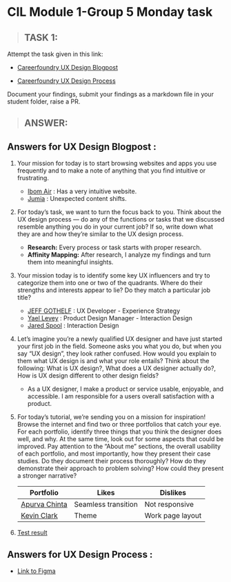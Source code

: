 # CIL Module 1-Group 5 Monday task

> ## **TASK 1:**

Attempt the task given in this link:

- [Careerfoundry UX Design Blogpost](https://careerfoundry.com/en/tutorials/ux-design-for-beginners/what-is-ux-design/)

- [Careerfoundry UX Design Process](https://careerfoundry.com/en/tutorials/ux-design-process-for-beginners/introduction-to-ux-design/)

Document your findings, submit your findings as a markdown file in your student folder, raise a PR.

> ## **ANSWER:**

## **Answers for UX Design Blogpost :**

1. Your mission for today is to start browsing websites and apps you use frequently and to make a note of anything that you find intuitive or frustrating. 
    - [Ibom Air](https://www.ibomair.com/) : Has a very intuitive website.
   - [Jumia](https://www.jumia.com.ng/) : Unexpected content shifts.

2. For today’s task, we want to turn the focus back to you. Think about the UX design process — do any of the functions or tasks that we discussed resemble anything you do in your current job? If so, write down what they are and how they’re similar to the UX design process.
   - **Research:** Every process or task starts with proper research.
   - **Affinity Mapping:** After research, I analyze my findings and turn them into meaningful insights.

3. Your mission today is to identify some key UX influencers and try to categorize them into one or two of the quadrants. Where do their strengths and interests appear to lie? Do they match a particular job title?
   - [JEFF GOTHELF](https://jeffgothelf.com/) : UX Developer - Experience Strategy
   - [Yael Levey](https://www.iamnotmypixels.com/about-yael-levey/) : Product Design Manager - Interaction Design
   - [Jared Spool](https://twitter.com/jmspool) : Interaction Design
  
4. Let’s imagine you’re a newly qualified UX designer and have just started your first job in the field. Someone asks you what you do, but when you say “UX design”, they look rather confused. How would you explain to them what UX design is and what your role entails? Think about the following:
What is UX design?, What does a UX designer actually do?, How is UX design different to other design fields?
    - As a UX designer, I make a product or service usable, enjoyable, and accessible. I am responsible for a users overall satisfaction with a product.
  
5. For today’s tutorial, we’re sending you on a mission for inspiration! Browse the internet and find two or three portfolios that catch your eye. For each portfolio, identify three things that you think the designer does well, and why. At the same time, look out for some aspects that could be improved. Pay attention to the “About me” sections, the overall usability of each portfolio, and most importantly, how they present their case studies. Do they document their process thoroughly? How do they demonstrate their approach to problem solving? How could they present a stronger narrative?
    
    | Portfolio                                      | Likes               | Dislikes         |
    | ---------------------------------------------- | ------------------- | ---------------- |
    | [Apurva Chinta](https://www.apurvachinta.com/) | Seamless transition | Not responsive   |
    | [Kevin Clark](https://kevinclark.ca/)          | Theme               | Work page layout |

6. [Test result](https://careerfoundry.com/en/tutorials/ux-design-process-for-beginners/final-test-complete/)

## **Answers for UX Design Process :**

- [Link to Figma ](https://www.figma.com/file/R7SenGrX4993UrFYr1XXjG/Wireframe?node-id=0%3A1)
